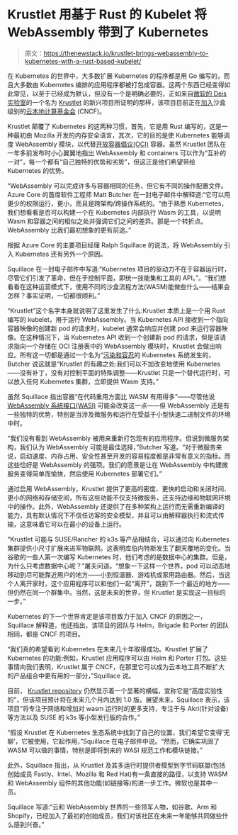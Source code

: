 # Krustlet 用基于 Rust 的 Kubelet 将 WebAssembly 带到了 Kubernetes

> 原文：<https://thenewstack.io/krustlet-brings-webassembly-to-kubernetes-with-a-rust-based-kubelet/>

在 Kubernetes 的世界中，大多数扩展 Kubernetes 的程序都是用 Go 编写的，而且大多数由 Kubernetes 编排的应用程序都被打包成容器。这两个东西已经变得如此常见，以至于已经成为默认，但没有一个是明确必要的，正如来自[微软的 Deis 实验室](https://deislabs.io/posts/hello-world/)的一个名为 [Krustlet](https://krustlet.dev/) 的新兴项目所证明的那样，该项目目前正在[加入](https://github.com/cncf/toc/pull/664#issuecomment-848013276)沙盒级别的[云本地计算基金会](https://cncf.io/?utm_content=inline-mention) (CNCF)。

Krustlet 颠覆了 Kubernetes 的这两种习惯，首先，它是用 Rust 编写的，这是一种最初由 Mozilla 开发的内存安全语言，其次，它的目的是使 Kubernetes 能够调度 WebAssembly 模块，以代替[开放容器倡议(OCI)](https://opencontainers.org/community/certified/) 容器。虽然 Krustlet 团队在一年多前发布时小心翼翼地指出 WebAssembly 和 containers 可以作为“互补的一对”，每一个都有“自己独特的优势和劣势”，但这正是他们希望带给 Kubernetes 的优势。

“WebAssembly 可以完成许多与容器相同的任务，但它有不同的操作配置文件。Azure Core 的首席软件工程师 Matt Butcher 在一封电子邮件中解释道:“它可以用更少的权限运行，更小，而且是跨架构/跨操作系统的。“由于熟悉 Kubernetes，我们想看看是否可以构建一个在 Kubernetes 内部执行 Wasm 的工具，以说明 Wasm 和容器之间的相似之处并强调它们之间的差异。那是一个转折点。WebAssembly 比我们最初想象的更有前途。”

根据 Azure Core 的主要项目经理 Ralph Squillace 的说法，将 WebAssembly 引入 Kubernetes 还有另外一个原因。

Squillace 在一封电子邮件中写道:“Kubernetes 项目的驱动力不在于容器运行时，尽管它们引发了革命，但在于控制平面，即统一技能集和工具的 API。”。“我们想看看在这种运营模式下，使用不同的沙盒流程方法(WASM)能做些什么——结果会怎样？事实证明，一切都很顺利。”

“Krustlet”这个名字本身就说明了这里发生了什么:Krustlet 本质上是一个用 Rust 编写的 kubelet，用于运行 WebAssembly。当 Kubernetes API 接收到一个指向容器映像的创建新 pod 的请求时，kubelet 通常会响应并创建 pod 来运行容器映像。在这种情况下，当 Kubernetes API 收到一个创建新 pod 的请求，但是该请求指向一个存储在 OCI 注册表中的 WebAssembly 模块时，Krustlet 会做出响应。所有这一切都是通过一个名为“[污染和容忍](https://kubernetes.io/docs/concepts/scheduling-eviction/taint-and-toleration/)的 Kubernetes 系统发生的，Butcher 说这就是“Krustlet 的有趣之处:我们可以不加改变地使用 Kubernetes——没有补丁，没有对控制平面的特殊调整——Krustlet 只是一个替代运行时，可以放入任何 Kubernetes 集群，立即提供 Wasm 支持。”

虽然 Squillace 指出容器“在代码重用方面比 WASM 有用得多”——尽管他说 [WebAssembly 系统接口(WASI)](https://wasi.dev/) 可能会改变这一点——但 WebAssembly 还是有一些独特的优势，特别是当涉及微服务和运行在受益于小型快速二进制文件的环境中时。

“我们没有看到 WebAssembly 被用来重新打包现有的应用程序。但说到微服务架构，我们认为 WebAssembly 可能是最佳选择，”Butcher 写道。“对于微服务来说，启动速度、内存占用、安全性甚至开发的容易程度都是非常有意义的指标。而这些恰好是 WebAssembly 的强项。我们的愿景是让在 WebAssembly 中构建微服务变得简单而愉快，然后使用 Kubernetes 部署它们。”

通过启用 WebAssembly，Krustlet 提供了更高的密度、更快的启动和关闭时间、更小的网络和存储空间，所有这些功能不仅支持微服务，还支持边缘和物联网环境中的操作。此外，WebAssembly 还提供了在多种架构上运行而无需重新编译的能力，具有默认情况下不信任访客的安全模型，并且可以由解释器执行和流式传输，这意味着它可以在最小的设备上运行。

“Krustlet 可能与 SUSE/Rancher 的 k3s 等产品相结合，可以通过向 Kubernetes 集群提供小尺寸扩展来进军物联网。这表明库伯内特斯发生了翻天覆地的变化。当谷歌的一些人第一次编写 Kubernetes 时，他们考虑的是数据中心的集群。但是，为什么只考虑数据中心呢？”屠夫问道。“想象一下这样一个世界，pod 可以动态地移动到尽可能靠近用户的地方——小到恒温器、游戏机或家用路由器。然后，当这个人离开家时，这个应用程序可以和他们一起“离开”，跳到下一个最近的地方——但仍然在同一个群集中。当然，这是未来的世界，但 Krustlet 是实现这一目标的一步。”

Kubernetes 的下一个世界肯定是该项目致力于加入 CNCF 的原因之一，Squillace 解释道，他还指出，该项目的团队与 Helm，Brigade 和 Porter 的团队相同，都是 CNCF 的项目。

“我们真的希望看到 Kubernetes 在未来几十年取得成功。Krustlet 扩展了 Kubernetes 的功能:例如，Krustlet 应用程序可以由 Helm 和 Porter 打包。这些事情向我们表明，Krustlet 属于 CNCF，在那里它可以成为云本地工具不断扩大的产品组合中更有用的一部分，”Squillace 说。

目前， [Krustlet repository](https://github.com/deislabs/krustlet) 仍然显示着一个显著的横幅，宣称它是“高度实验性的”，但该项目预计将在未来几个月内达到 1.0 版。展望未来，Squillace 表示，该项目“将专注于网络和增加对 wasm 运行时的更多支持，专注于与 Akri(针对设备)等方法以及 SUSE 的 k3s 等小型发行版的合作。”

“假设 Krustlet 在 Kubernetes 生态系统中找到了自己的位置，我们希望它变得‘无聊’，它被使用，它起作用，”Squillace 在电子邮件中说。“然而，它确实巩固了 WASM 可以做的事情，特别是即将到来的 WASI 规范工作和模块链接。”

此外，Squillace 指出，从 Krustlet 及其多运行时提供者模型到字节码联盟(包括创始成员 Fastly、Intel、Mozilla 和 Red Hat)有一条直接的路径，以支持 WASM 和 WebAssembly 组件的其他功能(如链接等)的进一步工作。微软也是其中一员。

Squillace 写道:“云和 WebAssembly 世界的一些领军人物，如谷歌、Arm 和 Shopify，已经加入了最初的创始成员，我们对该社区在未来一年能够共同做些什么感到兴奋。”

<svg xmlns:xlink="http://www.w3.org/1999/xlink" viewBox="0 0 68 31" version="1.1"><title>Group</title> <desc>Created with Sketch.</desc></svg>